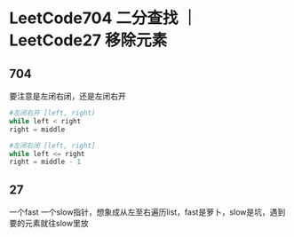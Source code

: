 # LeetCode704 二分查找 ｜ LeetCode27 移除元素

## 704
要注意是左闭右闭，还是左闭右开
```python
#左闭右开 [left, right)
while left < right
right = middle
```

```python
#左闭右闭 [left, right]
while left <= right
right = middle - 1
```

## 27
一个fast 一个slow指针，想象成从左至右遍历list，fast是萝卜，slow是坑，遇到要的元素就往slow里放
